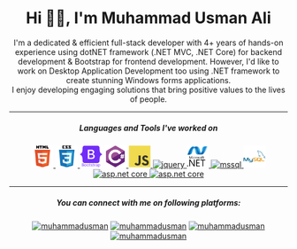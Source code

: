 <h1 align="center">Hi 👋🏼, I'm Muhammad Usman Ali</h1>
<p align="center">
 I'm a dedicated & efficient full-stack developer with 4+ years of hands-on experience using dotNET framework (.NET MVC, .NET Core) for backend development & Bootstrap for frontend development. However, I'd like to work on Desktop Application Development too using .NET framework to create stunning Windows forms applications.
<br />
  I enjoy developing engaging solutions that bring positive values to the lives of people.
</p>

<hr>

<h5 align="center">Languages and Tools I've worked on</h5>
<p align="center">
  <a href="https://www.w3.org/html/" target="_blank" rel="noreferrer"> <img src="https://raw.githubusercontent.com/devicons/devicon/master/icons/html5/html5-original-wordmark.svg" alt="html5" width="40" height="40"/> </a>
  <a href="https://www.w3schools.com/css/" target="_blank" rel="noreferrer"> <img src="https://raw.githubusercontent.com/devicons/devicon/master/icons/css3/css3-original-wordmark.svg" alt="css3" width="40" height="40"/> </a>
  <a href="https://getbootstrap.com" target="_blank" rel="noreferrer"> <img src="https://raw.githubusercontent.com/devicons/devicon/master/icons/bootstrap/bootstrap-plain-wordmark.svg" alt="bootstrap" width="40" height="40"/></a>
    <a href="https://www.w3schools.com/cs/" target="_blank" rel="noreferrer"> <img src="https://raw.githubusercontent.com/devicons/devicon/master/icons/csharp/csharp-original.svg" alt="csharp" width="40" height="40"/> </a> 
  <a href="https://developer.mozilla.org/en-US/docs/Web/JavaScript" target="_blank" rel="noreferrer"> <img src="https://raw.githubusercontent.com/devicons/devicon/master/icons/javascript/javascript-original.svg" alt="javascript" width="40" height="40"/> 
     <a href="https://developer.mozilla.org/en-US/docs/Web/JavaScript" target="_blank" rel="noreferrer"> <img src="https://jquery.com/wp-content/themes/jquery/images/logo-jquery.png" alt="jquery" width="80" height="40"/> 
  <a href="https://dotnet.microsoft.com/" target="_blank" rel="noreferrer"> <img src="https://raw.githubusercontent.com/devicons/devicon/master/icons/dot-net/dot-net-original-wordmark.svg" alt="dotnet" width="40" height="40"/> </a>
  <a href="https://www.microsoft.com/en-us/sql-server" target="_blank" rel="noreferrer"> <img src="https://www.svgrepo.com/show/303229/microsoft-sql-server-logo.svg" alt="mssql" width="40" height="40"/> </a>
  <a href="https://www.mysql.com/" target="_blank" rel="noreferrer"> <img src="https://raw.githubusercontent.com/devicons/devicon/master/icons/mysql/mysql-original-wordmark.svg" alt="mysql" width="40" height="40"/> </a>
  <a href="https://learn.microsoft.com/en-us/aspnet/core/?view=aspnetcore-8.0&WT.mc_id=dotnet-35129-website" target="_blank" rel="noreferrer"> <img src="https://upload.wikimedia.org/wikipedia/commons/e/ee/.NET_Core_Logo.svg" alt="asp.net core" width="40" height="40"/> </a>
  <a href="https://learn.microsoft.com/en-us/aspnet/core/blazor/?view=aspnetcore-8.0&WT.mc_id=dotnet-35129-website" target="_blank" rel="noreferrer"> <img src="https://upload.wikimedia.org/wikipedia/commons/d/d0/Blazor.png" alt="asp.net core" width="40" height="40"/> </a>
</p>
<hr>
<h5 align="center">You can connect with me on following platforms:</h5>
<p align="center">
<a href="https://twitter.com/mohamadusman881 target="blank"><img align="center" src="https://raw.githubusercontent.com/rahuldkjain/github-profile-readme-generator/master/src/images/icons/Social/twitter.svg" alt="muhammadusman" height="30" width="40" /></a>
<a href="https://www.linkedin.com/in/muhammadusman881/" target="blank"><img align="center" src="https://raw.githubusercontent.com/rahuldkjain/github-profile-readme-generator/master/src/images/icons/Social/linked-in-alt.svg" alt="muhammadusman" height="30" width="40" /></a>
<a href="https://www.facebook.com/profile.php?id=100006002385355" target="blank"><img align="center" src="https://raw.githubusercontent.com/rahuldkjain/github-profile-readme-generator/master/src/images/icons/Social/facebook.svg" alt="muhammadusman" height="30" width="40" /></a>
<a href="https://www.instagram.com/mohamad._.usman/" target="blank"><img align="center" src="https://raw.githubusercontent.com/rahuldkjain/github-profile-readme-generator/master/src/images/icons/Social/instagram.svg" alt="muhammadusman" height="30" width="40" /></a>
</p>
